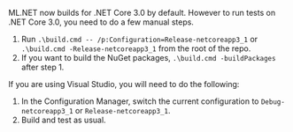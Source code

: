 ML.NET now builds for .NET Core 3.0 by default. However to run tests on .NET Core 3.0, you need to do a few manual steps.

1. Run `.\build.cmd -- /p:Configuration=Release-netcoreapp3_1` or `.\build.cmd -Release-netcoreapp3_1` from the root of the repo.
2. If you want to build the NuGet packages, `.\build.cmd -buildPackages` after step 1.

If you are using Visual Studio, you will need to do the following:

1. In the Configuration Manager, switch the current configuration to `Debug-netcoreapp3_1` or `Release-netcoreapp3_1`.
2. Build and test as usual.